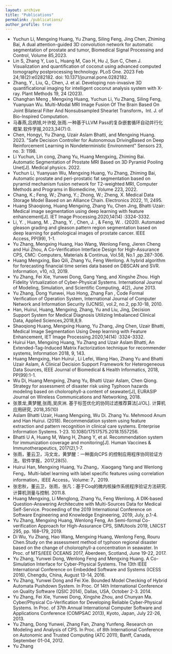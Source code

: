 ```yaml
---
layout: archive
title: "Publications"
permalink: /publications/
author_profile: true
---
```

- Yuchun Li, Mengxing Huang, Yu Zhang, Siling Feng, Jing Chen, Zhiming Bai, A dual attention-guided 3D convolution network for automatic segmentation of prostate and tumor, Biomedical Signal Processing and Control, Volume 85,2023.
- Lin S, Zhang Y, Luo L, Huang M, Cao H, Hu J, Sun C, Chen J. Visualization and quantification of coconut using advanced computed tomography postprocessing technology. PLoS One. 2023 Feb 24;18(2):e0282182. doi: 10.1371/journal.pone.0282182.
- Zhang, Y., Liu, Q., Chen, J. et al. Developing non-invasive 3D quantificational imaging for intelligent coconut analysis system with X-ray. Plant Methods 19, 24 (2023). 
- Changhan Meng , Mengxing Huang, Yuchun Li, Yu Zhang, Siling Feng, Yuanyuan Wu. Multi-Modal MRI Image Fusion Of The Brain Based On Joint Bilateral Filter And Nonsubsampled Shearlet Transform，Int. J. of Bio-Inspired Computation.
- 马春燕,吕炳旭,叶许姣,张雨.一种基于LLVM Pass的复杂嵌套循环自动并行化框架.软件学报,2023,34(7):0.
- Chen, Hongyi, Yu Zhang, Uzair Aslam Bhatti, and Mengxing Huang. 2023. "Safe Decision Controller for Autonomous DrivingBased on Deep Reinforcement Learning in Nondeterministic Environment" Sensors 23, no. 3: 1198. 
- Li Yuchun, Lin cong, Zhang Yu, Huang Mengxing, Zhiming Bai. Automatic Segmentation of Prostate MRI Based on 3D Pyramid Pooling Unet[J]. Medical physics. 2022. 
- Yuchun Li, Yuanyuan Wu, Mengxing Huang, Yu Zhang, Zhiming Bai, Automatic prostate and peri-prostatic fat segmentation based on pyramid mechanism fusion network for T2-weighted MRI, Computer Methods and Programs in Biomedicine, Volume 223, 2022.
- Chang, K.; Feng, W.; Zhang, Y.; Zhong, W.; Zheng, X. Medical Data Storage Model Based on an Alliance Chain. Electronics 2022, 11, 2495. 
- Huang Shaoqiong, Huang Mengxing, Zhang Yu, Chen Jing, Bhatti Uzair: Medical image segmentation using deep learning with feature enhancement[J]. IET Image Processing.2020,14(14) :3324-3332.
- Li, Y. , Huang, M. , Zhang, Y. , Chen, J. , & Feng, W. . (2020). Automated gleason grading and gleason pattern region segmentation based on deep learning for pathological images of prostate cancer. IEEE Access, PP(99), 1-1.
- Yu Zhang, Mengxing Huang, Hao Wang, Wenlong Feng, Jieren Cheng and Hui Zhou, A Co-Verification Interface Design for High-Assurance CPS, CMC: Computers, Materials & Continua, Vol.58, No.1 ,pp.287-306.
- Huang Mengxing, Bao Qili, Zhang Yu, Feng Wenlong. A hybrid algorithm for forecasting financial time series data based on DBSCAN and SVR. Information, v10, n3, 2019.
- Yu Zhang, Fei Xie, Yunwei Dong, Gang Yang, and Xingshe Zhou. High Fidelity Virtualization of Cyber-Physical Systems. International Journal of Modeling, Simulation, and Scientific Computing, 4(2), June 2013.
- Yu Zhang, Dong Yunwei, Huo Hong, Zhang Fan , Code Formal Verification of Operation System, International Journal of Computer Network and Information Security (IJCNIS), vol.2, no.2, pp.10-18, 2010.
- Han, Huirui, Huang, Mengxing, Zhang, Yu and Liu, Jing, Decision Support System for Medical Diagnosis Utilizing Imbalanced Clinical Data, Applied Sciences,2018,8,9. 
- Shaoqiong Huang, Mengxing Huang, Yu Zhang, Jing Chen, Uzair Bhatti, Medical Image Segmentation Using Deep learning with Feature Enhancement, IET Image Processing.2020,14(14) :3324-3332.
- Huirui Han, Mengxing Huang, Yu Zhang and Uzair Aslam Bhatti, An Extended-Tag-Induced Matrix Factorization technique for recommender systems, Information 2018, 9, 143.
- Huang Mengxing, Han Huirui ,  Li Lefei,  Wang Hao, Zhang Yu and Bhatti Uzair Aslam, A Clinical Decision Support Framework for Heterogeneous Data Sources,  IEEE Journal of Biomedical & Health Informatics, 2018, PP(99):1-1. 
- Wu Di, Huang Mengxing, Zhang Yu, Bhatti Uzair Aslam, Chen Qiong. Strategy for assessment of disaster risk using Typhoon hazards modeling based on cholorophyll-a content of seawater[J], EURASIP Journal on Wireless Communications and Networking, 2018.
- 张景龙,黄梦醒,张雨,吴庆洲. 基于标签优化的协同过滤推荐算法[J/OL]. 计算机应用研究, 2018,35(10)
- Aslam Bhatti Uzair, Huang Mengxing, Wu Di. Zhang Yu. Mehmood Anum and Han Huirui. (2018). Recommendation system using feature extraction and pattern recognition in clinical care systems. Enterprise Information Systems. 1-23. 10.1080/17517575.2018.1557256.
- Bhatti U A, Huang M, Wang H, Zhang Y, et al. Recommendation system for immunization coverage and monitoring[J]. Human Vaccines & Immunotherapeutics, 2017(2),1-7.
- 张雨，董云卫，冯文龙，黄梦醒：一种面向CPS 的控制应用程序协同验证方法。软件学报，2017,28(5).
- Huirui Han, Mengxing Huang, Yu Zhang，Xiaogang Yang and Wenlong Feng，Multi-label learning with label specific features using correlation information，IEEE Access，Volume: 7，2019.
- 张忠秋，董云卫，张雨，张凡：基于Coq的微内核操作系统程序验证方法研究.计算机测量与控制. 2011.8.
- Huang Mengxing, Li Menglong, Zhang Yu, Feng Wenlong. A DIK-based Question-Answering Architecutre with Multi-Sources Data for Medical Self-Service. Proceeding of the 2019 International Conference on Software Engineering and Knowledge Engineering, 2019, July, p.1-4.
- Yu Zhang, Mengxing Huang, Wenlong Feng, An Semi-formal Co-verification Approach for High-Assurance CPS, SIMUtools 2019, LNICST 295, pp. 168–179, 2019. 
- Di Wu, Yu Zhang, Hao Wang, Mengxing Huang, Wenlong Feng, Rouru Chen.Study on the assessment method of typhoon regional disaster based on the change of cholorophyll-a concentration in seawater. In Proc. of MTS/IEEE OCEANS 2017, Aberdeen, Scotland, June 19-22, 2017.
- Yu Zhang, Yunwei Dong, Wenlong Feng and Mengxing Huang. A Co-Simulation Interface for Cyber-Physical Systems. The 13th IEEE International Conference on Embedded Software and Systems (ICESS 2016), Chengdu, China, August 13-14, 2016.
- Yu Zhang, Yunwei Dong and Fei Xie. Bounded Model Checking of Hybrid Automata Pushdown System. In Proc. Of 14th International Conference on Quality Software (QSIC 2014), Dallas, USA, October 2-3. 2014.
- Yu Zhang, Fei Xie, Yunwei Dong, Xingshe Zhou, and Chunyan Ma. Cyber/Physical Co-Verification for Developing Reliable Cyber-Physical Systems. In Proc. of 37th Annual International Computer Software and Applications Conference (COMPSAC 2013), Kyoto, Japan, July 22-26, 2013.
- Yu Zhang, Dong Yunwei, Zhang Fan, Zhang Yunfeng. Research on Modeling and Analysis of CPS. In Proc. of 8th International Conference on Autonomic and Trusted Computing (ATC 2011), Banff, Canada, September 01-04, 2012.
- Yu Zhang

